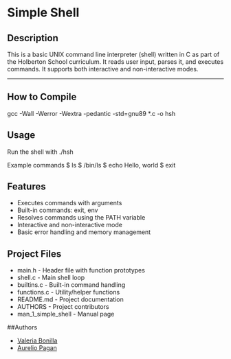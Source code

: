 # Simple Shell

## Description

This is a basic UNIX command line interpreter (shell) written in C as part of the Holberton School curriculum. It reads user input, parses it, and executes commands. It supports both interactive and non-interactive modes.

---

## How to Compile
gcc -Wall -Werror -Wextra -pedantic -std=gnu89 *.c -o hsh

## Usage
Run the shell with
./hsh

Example commands
$ ls
$ /bin/ls
$ echo Hello, world
$ exit

## Features
- Executes commands with arguments
- Built-in commands: exit, env
- Resolves commands using the PATH variable
- Interactive and non-interactive mode
- Basic error handling and memory management

## Project Files
- main.h - Header file with function prototypes
- shell.c - Main shell loop
- builtins.c - Built-in command handling 
- functions.c - Utility/helper functions 
- README.md - Project documentation 
- AUTHORS - Project contributors 
- man_1_simple_shell - Manual page

##Authors
- [Valeria Bonilla](https://github.com/valeriabonilla19)
- [Aurelio Pagan](https://github.com/aureliopagan)